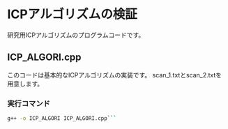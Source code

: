 # ICPアルゴリズムの検証
研究用ICPアルゴリズムのプログラムコードです。  
## ICP_ALGORI.cpp  
このコードは基本的なICPアルゴリズムの実装です。
scan_1.txtとscan_2.txtを用意します。

### 実行コマンド
```bash
g++ -o ICP_ALGORI ICP_ALGORI.cpp```

